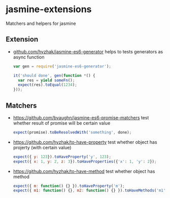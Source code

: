 # jasmine-extensions
Matchers and helpers for jasmine

## Extension

* [github.com/hyzhak/jasmine-es6-generator](https://github.com/hyzhak/jasmine-es6-generator)
  helps to tests generators as async function
  
  ```javascript
  var gen = require('jasmine-es6-generator');
  
  it('should done', gen(function *() {
    var res = yield someFn();
    expect(res).toEqual(1234);
  }));
  ```

## Matchers

* https://github.com/bvaughn/jasmine-es6-promise-matchers test whether result of promise will be certain value
  
  ```javascript
  expect(promise).toBeResolvedWith('something', done);
  ```
  
* https://github.com/hyzhak/to-have-property test whether object has projerty (with certain value)
  
  ```javascript
  expect({ y: 123}).toHaveProperty('y', 123);
  expect({ x: 1, y: 2, z: 3}).toHaveProperties({'x': 1, 'y': 2});
  ```
  
* https://github.com/hyzhak/to-have-method test whether object has method
 
  ```javascript
  expect({ m: function() {} }).toHaveProperty('m');
  expect({ m1: function() {}, m2: function() {} }).toHaveMethods('m1', 'm2');
  ```
